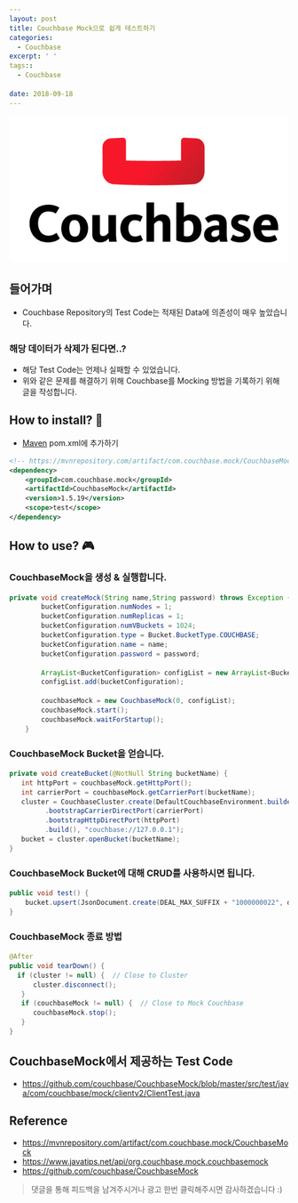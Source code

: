 ```yaml
---
layout: post
title: Couchbase Mock으로 쉽게 테스트하기
categories:
  - Couchbase
excerpt: ' '
tags::
  - Couchbase

date: 2018-09-18
---
```


![No Image](/assets/logo/couchbase.png)

## 들어가며
- Couchbase Repository의 Test Code는 적재된 Data에 의존성이 매우 높았습니다.

### 해당 데이터가 삭제가 된다면..?
- 해당 Test Code는 언제나 실패할 수 있었습니다.
- 위와 같은 문제를 해결하기 위해 Couchbase를 Mocking 방법을 기록하기 위해 글을 작성합니다.



## How to install? 🧐
- [Maven](https://mvnrepository.com/artifact/com.couchbase.mock/CouchbaseMock) pom.xml에 추가하기

```xml
<!-- https://mvnrepository.com/artifact/com.couchbase.mock/CouchbaseMock -->
<dependency>
    <groupId>com.couchbase.mock</groupId>
    <artifactId>CouchbaseMock</artifactId>
    <version>1.5.19</version>
    <scope>test</scope>
</dependency>
```


## How to use? 🎮
### CouchbaseMock을 생성 & 실행합니다.

```java
private void createMock(String name,String password) throws Exception {
        bucketConfiguration.numNodes = 1;
        bucketConfiguration.numReplicas = 1;
        bucketConfiguration.numVBuckets = 1024;
        bucketConfiguration.type = Bucket.BucketType.COUCHBASE;
        bucketConfiguration.name = name;
        bucketConfiguration.password = password;

        ArrayList<BucketConfiguration> configList = new ArrayList<BucketConfiguration>();
        configList.add(bucketConfiguration);

        couchbaseMock = new CouchbaseMock(0, configList);
        couchbaseMock.start();
        couchbaseMock.waitForStartup();
    }
```

### CouchbaseMock Bucket을 얻습니다.

```java
private void createBucket(@NotNull String bucketName) {
   int httpPort = couchbaseMock.getHttpPort();
   int carrierPort = couchbaseMock.getCarrierPort(bucketName);
   cluster = CouchbaseCluster.create(DefaultCouchbaseEnvironment.builder()
         .bootstrapCarrierDirectPort(carrierPort)
         .bootstrapHttpDirectPort(httpPort)
         .build(), "couchbase://127.0.0.1");
   bucket = cluster.openBucket(bucketName);
}
```


### CouchbaseMock Bucket에 대해 CRUD를 사용하시면 됩니다.
```java
public void test() {
    bucket.upsert(JsonDocument.create(DEAL_MAX_SUFFIX + "1000000022", doc));
}
```

### CouchbaseMock 종료 방법
```java
@After
public void tearDown() {
  if (cluster != null) {  // Close to Cluster
      cluster.disconnect();
   }
   if (couchbaseMock != null) {  // Close to Mock Couchbase
      couchbaseMock.stop();
   }
}
```

## CouchbaseMock에서 제공하는 Test Code
- <https://github.com/couchbase/CouchbaseMock/blob/master/src/test/java/com/couchbase/mock/clientv2/ClientTest.java>


## Reference
- <https://mvnrepository.com/artifact/com.couchbase.mock/CouchbaseMock>
- <https://www.javatips.net/api/org.couchbase.mock.couchbasemock>
- <https://github.com/couchbase/CouchbaseMock>


> 댓글을 통해 피드백을 남겨주시거나 광고 한번 클릭해주시면 감사하겠습니다 :)